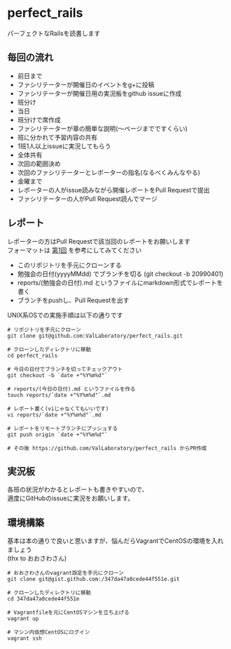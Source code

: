 perfect_rails
=============

パーフェクトなRailsを読書します

毎回の流れ
---

+ 前日まで
 + ファシリテーターが開催日のイベントをg+に投稿
 + ファシリテーターが開催日用の実況板をgithub issueに作成
 + 班分け
+ 当日
 + 班分けで席作成
 + ファシリテーターが章の簡単な説明(〜ページまでですくらい)
 + 班に分かれて予習内容の共有
  + 1班1人以上issueに実況してもらう
 + 全体共有
 + 次回の範囲決め
 + 次回のファシリテーターとレポーターの指名(なるべくみんなやる)
+ 金曜まで
 + レポーターの人がissue読みながら開催レポートをPull Requestで提出
 + ファシリテーターの人がPull Request読んでマージ

レポート
---

レポーターの方はPull Requestで該当回のレポートをお願いします<br>
フォーマットは [第1回](https://github.com/ValLaboratory/perfect_rails/blob/master/reports/20140826.md) を参考にしてみてください

+ このリポジトリを手元にクローンする
+ 勉強会の日付(yyyyMMdd) でブランチを切る (git checkout -b 20990401)
+ reports/(勉強会の日付).md というファイルにmarkdown形式でレポートを書く
+ ブランチをpushし、Pull Requestを出す

UNIX系OSでの実施手順は以下の通りです

~~~
# リポジトリを手元にクローン
git clone git@github.com:ValLaboratory/perfect_rails.git

# クローンしたディレクトリに移動
cd perfect_rails

# 今日の日付でブランチを切ってチェックアウト
git checkout -b `date +"%Y%m%d"`

# reports/(今日の日付).md というファイルを作る
touch reports/`date +"%Y%m%d"`.md

# レポート書く(viじゃなくてもいいです)
vi reports/`date +"%Y%m%d"`.md

# レポートをリモートブランチにプッシュする
git push origin `date +"%Y%m%d"`

# その後 https://github.com/ValLaboratory/perfect_rails からPR作成
~~~

実況板
---

各班の状況がわかるとレポートも書きやすいので、<br>
適度にGitHubのissueに実況をお願いします。

環境構築
---

基本は本の通りで良いと思いますが、悩んだらVagrantでCentOSの環境を入れましょう<br>
(thx to おおさわさん)

~~~
# おおさわさんのvagrant設定を手元にクローン
git clone git@gist.github.com:/347da47a0cede44f551e.git

# クローンしたディレクトリに移動
cd 347da47a0cede44f551e

# Vagrantfileを元にCentOSマシンを立ち上げる
vagrant up

# マシン内仮想CentOSにログイン
vagrant ssh
~~~
